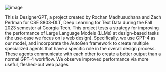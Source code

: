 ![image](https://github.com/Rochan-HM/dlt-project/assets/109938049/601abe92-0036-4ac1-9523-45fa2e745ca6)


This is DesignerGPT, a project created by Rochan Madhusudhana and Zach Perlman for CSE 8803-DLT, Deep Learning for Text Data during the Fall 2023 semester at Georgia Tech. This project tests a strategy for improving the performance of Large Language Models (LLMs) at design-based tasks (the use-case we focus on is web design). Specifically, we use GPT-4 as our model, and incorporate the AutoGen framework to create multiple specialized agents that have a specific role in the overall design process. These agents communicate with each other to create a better output than a normal GPT-4 workflow. We observe improved performance via more useful, fleshed-out web pages.
